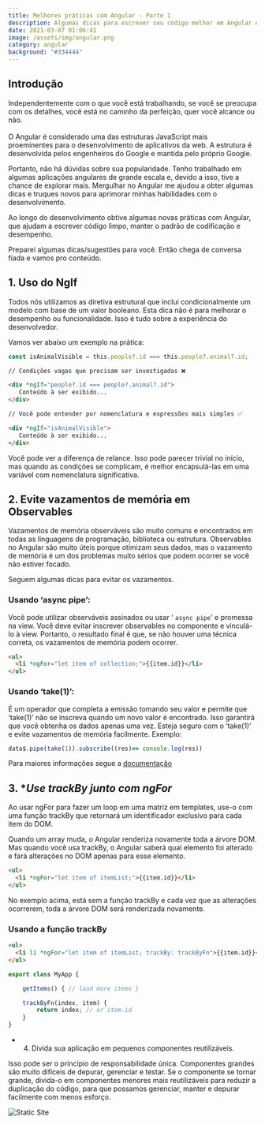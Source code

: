 ```yaml
---
title: Melhores práticas com Angular - Parte 1
description: Algumas dicas para escrever seu código melhor em Angular e também Javascript.
date: 2021-03-07 01:06:41
image: /assets/img/angular.png
category: angular
background: "#334444"
---
```

## Introdução

Independentemente com o que você está trabalhando, se você se preocupa com os detalhes, você está no caminho da perfeição, quer você alcance ou não.\
\
O Angular é considerado uma das estruturas JavaScript mais proeminentes para o desenvolvimento de aplicativos da web. A estrutura é desenvolvida pelos engenheiros do Google e mantida pelo próprio Google.

Portanto, não há dúvidas sobre sua popularidade. Tenho trabalhado em algumas aplicações angulares de grande escala e, devido a isso, tive a chance de explorar mais. Mergulhar no Angular me ajudou a obter algumas dicas e truques novos para aprimorar minhas habilidades com o desenvolvimento.

Ao longo do desenvolvimento obtive algumas novas práticas com Angular, que ajudam a escrever código limpo, manter o padrão de codificação e desempenho.

Preparei algumas dicas/sugestões para você. Então chega de conversa fiada e vamos pro conteúdo.

## 1. Uso do NgIf

Todos nós utilizamos as diretiva estrutural que inclui condicionalmente um modelo com base de um valor booleano. Esta dica não é para melhorar o desempenho ou funcionalidade. Isso é tudo sobre a experiência do desenvolvedor.

Vamos ver abaixo um exemplo na prática:

```typescript
const isAnimalVisible = this.people?.id === this.people?.animal?.id;
```

```html
// Condições vagas que precisam ser investigadas ❌

<div *ngIf="people?.id === people?.animal?.id">
   Conteúdo à ser exibido...                       
</div>

// Você pode entender por nomenclatura e expressões mais simples ✅

<div *ngIf="isAnimalVisible">
   Conteúdo à ser exibido...
</div>
```

Você pode ver a diferença de relance. Isso pode parecer trivial no início, mas quando as condições se complicam, é melhor encapsulá-las em uma variável com nomenclatura significativa.

## 2. **Evite vazamentos de memória em Observables**

Vazamentos de memória observáveis ​​são muito comuns e encontrados em todas as linguagens de programação, biblioteca ou estrutura. Observables no Angular são muito úteis porque otimizam seus dados, mas o vazamento de memória é um dos problemas muito sérios que podem ocorrer se você não estiver focado.

Seguem algumas dicas para evitar os vazamentos.

### Usando ‘async pipe’:

Você pode utilizar observáveis ​​assinados ou usar ' `async pipe`' e promessa na view. Você deve evitar inscrever observables ​​no componente e vinculá-lo à view. Portanto, o resultado final é que, se não houver uma técnica correta, os vazamentos de memória podem ocorrer.

```html
<ul>
  <li *ngFor="let item of collection;">{{item.id}}</li>
</ul>
```

### Usando ‘take(1)’:

É um operador que completa a emissão tomando seu valor e permite que ‘take(1)’ não se inscreva quando um novo valor é encontrado. Isso garantirá que você obtenha os dados apenas uma vez. Esteja seguro com o ‘take(1)’ e evite vazamentos de memória facilmente. Exemplo:

```typescript
data$.pipe(take(1)).subscribe((res)=> console.log(res))
```

Para maiores informações segue a [documentação](https://www.learnrxjs.io/learn-rxjs/operators/filtering/take)

## 3. **Use trackBy junto com *ngFor**

Ao usar ngFor para fazer um loop em uma matriz em templates, use-o com uma função trackBy que retornará um identificador exclusivo para cada item do DOM.

Quando um array muda, o Angular renderiza novamente toda a árvore DOM. Mas quando você usa trackBy, o Angular saberá qual elemento foi alterado e fará alterações no DOM apenas para esse elemento.

```html
<ul>
  <li *ngFor="let item of itemList;">{{item.id}}</li>
</ul>
```

No exemplo acima, está sem a função trackBy e cada vez que as alterações ocorrerem, toda a árvore DOM será renderizada novamente.

### Usando a função trackBy

```html
<ul>
  <li li *ngFor="let item of itemList; trackBy: trackByFn">{{item.id}}</li>
</ul>
```
```typescript
export class MyApp {

    getItems() { // load more items }

    trackByFn(index, item) {
        return index; // or item.id
    }
}
```

* 4. Divida sua aplicação em pequenos componentes reutilizáveis.

Isso pode ser o princípio de responsabilidade única. Componentes grandes são muito difíceis de depurar, gerenciar e testar. Se o componente se tornar grande, divida-o em componentes menores mais reutilizáveis ​​para reduzir a duplicação do código, para que possamos gerenciar, manter e depurar facilmente com menos esforço.

![Static Site](/assets/img/Diagram.png "Diagram")